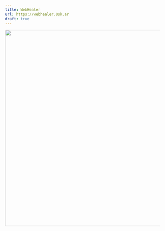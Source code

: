 ```yaml
---
title: WebHealer
url: https://webhealer.0sk.ar
draft: true
---
```


<img loading="lazy" src="./images/webhealer-game.webp" alt="" width="640">